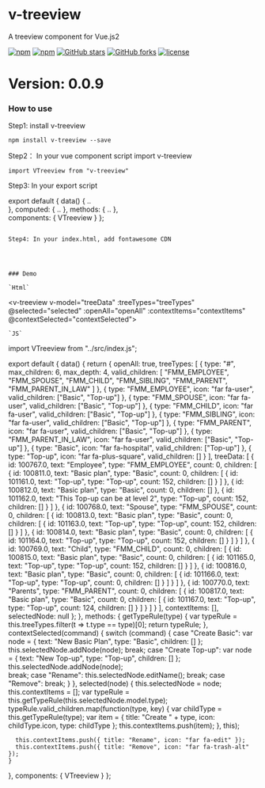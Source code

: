 # v-treeview
A treeview component for Vue.js2

[![npm](https://img.shields.io/npm/v/v-treeview.svg )](https://www.npmjs.com/package/v-treeview)
[![npm](https://img.shields.io/npm/dm/v-treeview.svg)](https://www.npmjs.com/package/v-treeview)
[![GitHub stars](https://img.shields.io/github/stars/hyounoo/v-treeview.svg?style=social&label=Stars&style=for-the-badge)](https://github.com/hyounoo/v-treeview/stargazers)
[![GitHub forks](https://img.shields.io/github/forks/hyounoo/v-treeview.svg?style=social&label=Fork&style=for-the-badge)](https://github.com/hyounoo/v-treeview/network)
[![license](https://img.shields.io/github/license/mashape/apistatus.svg)]()

# Version: 0.0.9


### How to use

Step1: install v-treeview
```
npm install v-treeview --save
```

Step2： In your vue component script import v-treeview
```
import VTreeview from "v-treeview"
```

Step3: In your export script

export default {
  data() { ..     
  },
  computed: { ..
  },
  methods: { ..
  },  
  components: {
    VTreeview
  }
};
```

Step4: In your index.html, add fontawesome CDN
```
<script defer src="https://use.fontawesome.com/releases/v5.0.6/js/all.js"></script>
```



### Demo

`Html`
```
  <v-treeview v-model="treeData" :treeTypes="treeTypes" @selected="selected" :openAll="openAll" :contextItems="contextItems" @contextSelected="contextSelected"></v-treeview>
```
`JS`
```
import VTreeview from "../src/index.js";

export default {
  data() {
    return {
      openAll: true,
      treeTypes: [
        {
          type: "#",
          max_children: 6,
          max_depth: 4,
          valid_children: [
            "FMM_EMPLOYEE",
            "FMM_SPOUSE",
            "FMM_CHILD",
            "FMM_SIBLING",
            "FMM_PARENT",
            "FMM_PARENT_IN_LAW"
          ]
        },
        {
          type: "FMM_EMPLOYEE",
          icon: "far fa-user",
          valid_children: ["Basic", "Top-up"]
        },
        {
          type: "FMM_SPOUSE",
          icon: "far fa-user",
          valid_children: ["Basic", "Top-up"]
        },
        {
          type: "FMM_CHILD",
          icon: "far fa-user",
          valid_children: ["Basic", "Top-up"]
        },
        {
          type: "FMM_SIBLING",
          icon: "far fa-user",
          valid_children: ["Basic", "Top-up"]
        },
        {
          type: "FMM_PARENT",
          icon: "far fa-user",
          valid_children: ["Basic", "Top-up"]
        },
        {
          type: "FMM_PARENT_IN_LAW",
          icon: "far fa-user",
          valid_children: ["Basic", "Top-up"]
        },
        {
          type: "Basic",
          icon: "far fa-hospital",
          valid_children: ["Top-up"]
        },
        {
          type: "Top-up",
          icon: "far fa-plus-square",
          valid_children: []
        }
      ],
      treeData: [
        {
          id: 100767.0,
          text: "Employee",
          type: "FMM_EMPLOYEE",
          count: 0,
          children: [
            {
              id: 100811.0,
              text: "Basic plan",
              type: "Basic",
              count: 0,
              children: [
                {
                  id: 101161.0,
                  text: "Top-up",
                  type: "Top-up",
                  count: 152,
                  children: []
                }
              ]
            },
            {
              id: 100812.0,
              text: "Basic plan",
              type: "Basic",
              count: 0,
              children: []
            },
            {
              id: 101162.0,
              text: "This Top-up can be at level 2",
              type: "Top-up",
              count: 152,
              children: []
            }
          ]
        },
        {
          id: 100768.0,
          text: "Spouse",
          type: "FMM_SPOUSE",
          count: 0,
          children: [
            {
              id: 100813.0,
              text: "Basic plan",
              type: "Basic",
              count: 0,
              children: [
                {
                  id: 101163.0,
                  text: "Top-up",
                  type: "Top-up",
                  count: 152,
                  children: []
                }
              ]
            },
            {
              id: 100814.0,
              text: "Basic plan",
              type: "Basic",
              count: 0,
              children: [
                {
                  id: 101164.0,
                  text: "Top-up",
                  type: "Top-up",
                  count: 152,
                  children: []
                }
              ]
            }
          ]
        },
        {
          id: 100769.0,
          text: "Child",
          type: "FMM_CHILD",
          count: 0,
          children: [
            {
              id: 100815.0,
              text: "Basic plan",
              type: "Basic",
              count: 0,
              children: [
                {
                  id: 101165.0,
                  text: "Top-up",
                  type: "Top-up",
                  count: 152,
                  children: []
                }
              ]
            },
            {
              id: 100816.0,
              text: "Basic plan",
              type: "Basic",
              count: 0,
              children: [
                {
                  id: 101166.0,
                  text: "Top-up",
                  type: "Top-up",
                  count: 0,
                  children: []
                }
              ]
            }
          ]
        },
        {
          id: 100770.0,
          text: "Parents",
          type: "FMM_PARENT",
          count: 0,
          children: [
            {
              id: 100817.0,
              text: "Basic plan",
              type: "Basic",
              count: 0,
              children: [
                {
                  id: 101167.0,
                  text: "Top-up",
                  type: "Top-up",
                  count: 124,
                  children: []
                }
              ]
            }
          ]
        }
      ],
      contextItems: [],
      selectedNode: null
    };
  },
  methods: {
    getTypeRule(type) {
      var typeRule = this.treeTypes.filter(t => t.type == type)[0];
      return typeRule;
    },
    contextSelected(command) {
      switch (command) {
        case "Create Basic":
          var node = {
            text: "New Basic Plan",
            type: "Basic",
            children: []
          };
          this.selectedNode.addNode(node);
          break;
        case "Create Top-up":
          var node = {
            text: "New Top-up",
            type: "Top-up",
            children: []
          };
          this.selectedNode.addNode(node);          
          break;
        case "Rename":
          this.selectedNode.editName();
          break;
        case "Remove":
          break;
      }
    },
    selected(node) {
      this.selectedNode = node;
      this.contextItems = [];
      var typeRule = this.getTypeRule(this.selectedNode.model.type);
      typeRule.valid_children.map(function(type, key) {
        var childType = this.getTypeRule(type);
        var item = {
          title: "Create " + type,
          icon: childType.icon,
          type: childType
        };
        this.contextItems.push(item);
      }, this);

      this.contextItems.push({ title: "Rename", icon: "far fa-edit" });
      this.contextItems.push({ title: "Remove", icon: "far fa-trash-alt" });
    }
  },
  components: {
    VTreeview
  }
};
```

